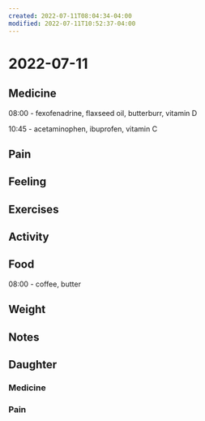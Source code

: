 ```yaml
---
created: 2022-07-11T08:04:34-04:00
modified: 2022-07-11T10:52:37-04:00
---
```


# 2022-07-11

## Medicine

08:00 - fexofenadrine, flaxseed oil, butterburr, vitamin D 

10:45 - acetaminophen, ibuprofen, vitamin C

## Pain


## Feeling


## Exercises


## Activity


## Food

08:00 - coffee, butter 


## Weight


## Notes


## Daughter

### Medicine


### Pain
